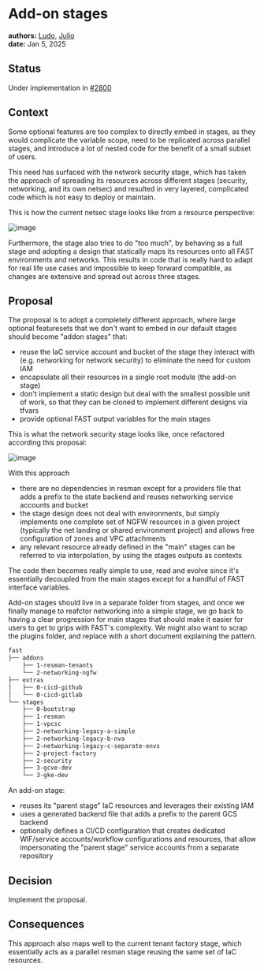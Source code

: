 # Add-on stages

**authors:** [Ludo](https://github.com/ludoo), [Julio](https://github.com/juliocc)  
**date:** Jan 5, 2025

## Status

Under implementation in [#2800](https://github.com/GoogleCloudPlatform/cloud-foundation-fabric/pull/2800)

## Context

Some optional features are too complex to directly embed in stages, as they would complicate the variable scope, need to be replicated across parallel stages, and introduce a lot of nested code for the benefit of a small subset of users.

This need has surfaced with the network security stage, which has taken the approach of spreading its resources across different stages (security, networking, and its own netsec) and resulted in very layered, complicated code which is not easy to deploy or maintain.

This is how the current netsec stage looks like from a resource perspective:

![image](https://github.com/user-attachments/assets/c9778cd8-8dd4-4f7c-b74b-c5d8ad7e7d30)

Furthermore, the stage also tries to do "too much", by behaving as a full stage and adopting a design that statically maps its resources onto all FAST environments and networks. This results in code that is really hard to adapt for real life use cases and impossible to keep forward compatible, as changes are extensive and spread out across three stages.

## Proposal

The proposal is to adopt a completely different approach, where large optional featuresets that we don't want to embed in our default stages should become "addon stages" that:

- reuse the IaC service account and bucket of the stage they interact with (e.g. networking for network security) to eliminate the need for custom IAM
- encapsulate all their resources in a single root module (the add-on stage)
- don't implement a static design but deal with the smallest possible unit of work, so that they can be cloned to implement different designs via tfvars
- provide optional FAST output variables for the main stages

This is what the network security stage looks like, once refactored according this proposal:

![image](https://github.com/user-attachments/assets/748b8b53-8df7-444e-9c71-f74e462a96f1)

With this approach

- there are no dependencies in resman except for a providers file that adds a prefix to the state backend and reuses networking service accounts and bucket
- the stage design does not deal with environments, but simply implements one complete set of NGFW resources in a given project (typically the net landing or shared environment project) and allows free configuration of zones and VPC attachments
- any relevant resource already defined in the "main" stages can be referred to via interpolation, by using the stages outputs as contexts

The code then becomes really simple to use, read and evolve since it's essentially decoupled from the main stages except for a handful of FAST interface variables.

Add-on stages should live in a separate folder from stages, and once we finally manage to reafctor networking into a simple stage, we go back to having a clear progression for main stages that should make it easier for users to get to grips with FAST's complexity. We might also want to scrap the plugins folder, and replace with a short document explaining the pattern.

```bash
fast
├── addons
    ├── 1-resman-tenants
    └── 2-networking-ngfw
├── extras
│   ├── 0-cicd-github
│   └── 0-cicd-gitlab
└── stages
    ├── 0-bootstrap
    ├── 1-resman
    ├── 1-vpcsc
    ├── 2-networking-legacy-a-simple
    ├── 2-networking-legacy-b-nva
    ├── 2-networking-legacy-c-separate-envs
    ├── 2-project-factory
    ├── 2-security
    ├── 3-gcve-dev
    └── 3-gke-dev
```

An add-on stage:

- reuses its "parent stage" IaC resources and leverages their existing IAM
- uses a generated backend file that adds a prefix to the parent GCS backend
- optionally defines a CI/CD configuration that creates dedicated WIF/service accounts/workflow configurations and resources, that allow impersonating the "parent stage" service accounts from a separate repository

## Decision

Implement the proposal.

## Consequences

This approach also maps well to the current tenant factory stage, which essentially acts as a parallel resman stage reusing the same set of IaC resources.
